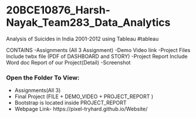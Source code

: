 # 20BCE10876_Harsh-Nayak_Team283_Data_Analytics
Analysis of Suicides in India 2001-2012 using Tableau  #tableau  

CONTAINS 
-Assignments (All 3 Assignment)
-Demo Video link
-Project Files Include twbx file (PDF of DASHBOARD and STORY)
-Project Report Include Word doc Report of our Project(Detail)
-Screenshot

<h3>Open the Folder To View:</h3>
<ul>
  <li>Assignments(All 3)</li>
  <li>Final Project (FILE + DEMO_VIDEO + PROJECT_REPORT )</li>
  <li>Bootstrap is located inside PROJECT_REPORT</li>
  <li>Webpage Link- https://pixel-tryhard.github.io/Website/</li>
</ul>

